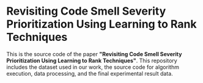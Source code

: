 # Revisiting Code Smell Severity Prioritization Using Learning to Rank Techniques
This is the source code of the paper **"Revisiting Code Smell Severity Prioritization Using Learning to Rank Techniques"**. This repository includes the dataset used in our work, the source code for algorithm execution, data processing, and the final experimental result data.

